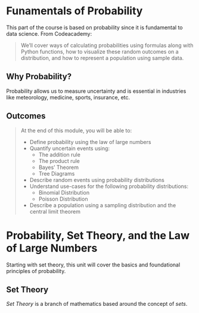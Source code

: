 # Funamentals of Probability

This part of the course is based on probability since it is fundamental to data science. From Codeacademy:

> We’ll cover ways of calculating probabilities using formulas along with Python functions, how to visualize these random outcomes on a distribution, and how to represent a population using sample data.

## Why Probability?

Probability allows us to measure uncertainty and is essential in industries like meteorology, medicine, sports, insurance, etc.

## Outcomes

> At the end of this module, you will be able to:
> - Define probability using the law of large numbers
> - Quantify uncertain events using:
>   - The addition rule
>   - The product rule
>   - Bayes’ Theorem
>   - Tree Diagrams
> - Describe random events using probability distributions
> - Understand use-cases for the following probability distributions:
>   - Binomial Distribution
>   - Poisson Distribution
> - Describe a population using a sampling distribution and the central limit theorem

# Probability, Set Theory, and the Law of Large Numbers

Starting with set theory, this unit will cover the basics and foundational principles of probability.

## Set Theory

*Set Theory* is a branch of mathematics based around the concept of *sets*.
